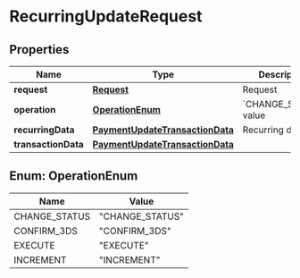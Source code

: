 
# RecurringUpdateRequest

## Properties
Name | Type | Description | Notes
------------ | ------------- | ------------- | -------------
**request** | [**Request**](Request.md) | Request | 
**operation** | [**OperationEnum**](#OperationEnum) | &#x60;CHANGE_STATUS&#x60; value | 
**recurringData** | [**PaymentUpdateTransactionData**](PaymentUpdateTransactionData.md) | Recurring data |  [optional]
**transactionData** | [**PaymentUpdateTransactionData**](PaymentUpdateTransactionData.md) |  |  [optional]


<a name="OperationEnum"></a>
## Enum: OperationEnum
Name | Value
---- | -----
CHANGE_STATUS | &quot;CHANGE_STATUS&quot;
CONFIRM_3DS | &quot;CONFIRM_3DS&quot;
EXECUTE | &quot;EXECUTE&quot;
INCREMENT | &quot;INCREMENT&quot;



